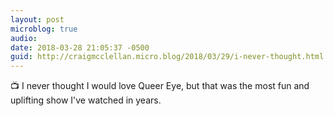 ```yaml
---
layout: post
microblog: true
audio: 
date: 2018-03-28 21:05:37 -0500
guid: http://craigmcclellan.micro.blog/2018/03/29/i-never-thought.html
---
```

📺 I never thought I would love Queer Eye, but that was the most fun and uplifting show I've watched in years.
